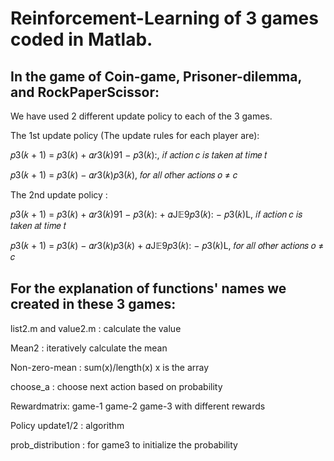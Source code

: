 # Reinforcement-Learning of 3 games coded in Matlab.

## In the game of Coin-game, Prisoner-dilemma, and RockPaperScissor:
We have used 2 different update policy to each of the 3 games.

The 1st update policy (The update rules for each player are): 

𝑝3(𝑘 + 1) = 𝑝3(𝑘) + 𝛼𝑟3(𝑘)91 − 𝑝3(𝑘):, 𝑖𝑓 𝑎𝑐𝑡𝑖𝑜𝑛 𝑐 𝑖𝑠 𝑡𝑎𝑘𝑒𝑛 𝑎𝑡 𝑡𝑖𝑚𝑒 𝑡 

𝑝3(𝑘 + 1) = 𝑝3(𝑘) − 𝛼𝑟3(𝑘)𝑝3(𝑘), 𝑓𝑜𝑟 𝑎𝑙𝑙 𝑜𝑡h𝑒𝑟 𝑎𝑐𝑡𝑖𝑜𝑛𝑠 𝑜 ≠ 𝑐 


The 2nd update policy :

𝑝3(𝑘 + 1) = 𝑝3(𝑘) + 𝛼𝑟3(𝑘)91 − 𝑝3(𝑘): + 𝛼J𝔼9𝑝3(𝑘): − 𝑝3(𝑘)L, 𝑖𝑓 𝑎𝑐𝑡𝑖𝑜𝑛 𝑐 𝑖𝑠 𝑡𝑎𝑘𝑒𝑛 𝑎𝑡 𝑡𝑖𝑚𝑒 𝑡 

𝑝3(𝑘 + 1) = 𝑝3(𝑘) − 𝛼𝑟3(𝑘)𝑝3(𝑘) + 𝛼J𝔼9𝑝3(𝑘): − 𝑝3(𝑘)L, 𝑓𝑜𝑟 𝑎𝑙𝑙 𝑜𝑡h𝑒𝑟 𝑎𝑐𝑡𝑖𝑜𝑛𝑠 𝑜 ≠ 𝑐 


## For the explanation of functions' names we created in these 3 games:

list2.m and value2.m : calculate the value

Mean2 : iteratively calculate the mean

Non-zero-mean : sum(x)/length(x) x is the array

choose_a : choose next action based on probability

Rewardmatrix: game-1 game-2 game-3 with different rewards

Policy update1/2 : algorithm

prob_distribution : for game3 to initialize the probability
